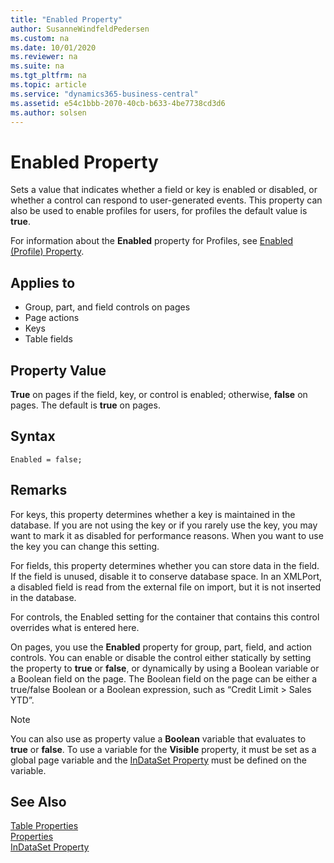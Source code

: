 ```yaml
---
title: "Enabled Property"
author: SusanneWindfeldPedersen
ms.custom: na
ms.date: 10/01/2020
ms.reviewer: na
ms.suite: na
ms.tgt_pltfrm: na
ms.topic: article
ms.service: "dynamics365-business-central"
ms.assetid: e54c1bbb-2070-40cb-b633-4be7738cd3d6
ms.author: solsen
---
```


# Enabled Property
Sets a value that indicates whether a field or key is enabled or disabled, or whether a control can respond to user-generated events. This property can also be used to enable profiles for users, for profiles the default value is **true**.

For information about the **Enabled** property for Profiles, see [Enabled (Profile) Property](devenv-enabled-profile-property.md).

## Applies to  

- Group, part, and field controls on pages  
- Page actions  
- Keys  
- Table fields  

## Property Value  
 **True** on pages if the field, key, or control is enabled; otherwise, **false** on pages. The default is **true** on pages.  

## Syntax
```
Enabled = false;
```

## Remarks  
 For keys, this property determines whether a key is maintained in the database. If you are not using the key or if you rarely use the key, you may want to mark it as disabled for performance reasons. When you want to use the key you can change this setting.  

 For fields, this property determines whether you can store data in the field. If the field is unused, disable it to conserve database space. In an XMLPort, a disabled field is read from the external file on import, but it is not inserted in the database.  

 For controls, the Enabled setting for the container that contains this control overrides what is entered here.  

 On pages, you use the **Enabled** property for group, part, field, and action controls. You can enable or disable the control either statically by setting the property to **true** or **false**, or dynamically by using a Boolean variable or a Boolean field on the page. The Boolean field on the page can be either a true/false Boolean or a Boolean expression, such as “Credit Limit > Sales YTD”.  

> [!NOTE]  
>  You can also use as property value a **Boolean** variable that evaluates to **true** or **false**. To use a variable for the **Visible** property, it must be set as a global page variable and the [InDataSet Property](devenv-indataset-property.md) must be defined on the variable.   


## See Also  
[Table Properties](devenv-table-properties.md)  
[Properties](devenv-properties.md)  
[InDataSet Property](devenv-indataset-property.md)
